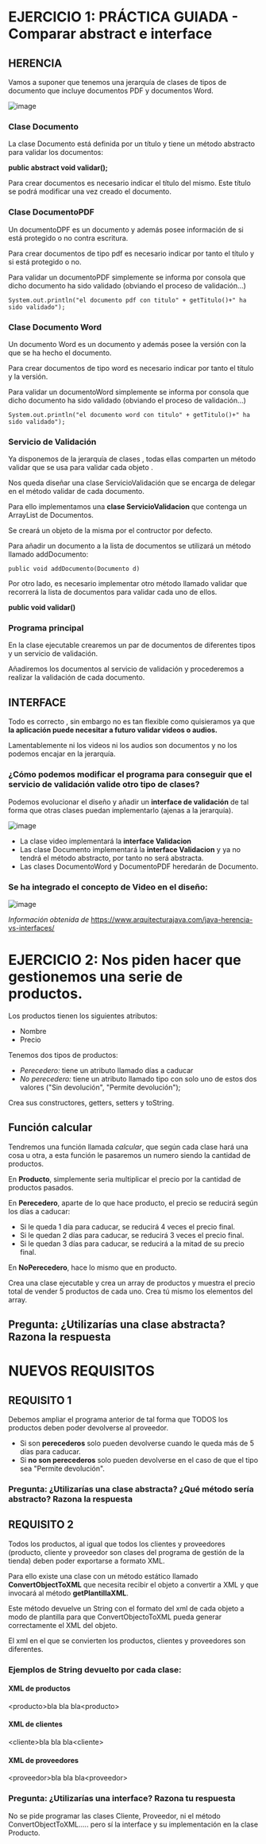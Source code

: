 # EJERCICIO 1: PRÁCTICA GUIADA - Comparar abstract e interface

## HERENCIA

Vamos a suponer que tenemos una jerarquía de clases de tipos de documento que incluye documentos PDF y documentos Word.

![image](https://user-images.githubusercontent.com/91023374/214558331-9fcbcda7-3724-4936-8371-3b63d469c8c6.png)


### Clase Documento

La clase Documento está definida por un título y tiene un método abstracto para validar los documentos:

**public abstract void validar();**

Para crear documentos es necesario indicar el título del mismo. Este título se podrá modificar una vez creado el documento.


### Clase DocumentoPDF

Un documentoDPF es un documento y además posee información de si está protegido o no contra escritura.

Para crear documentos de tipo pdf es necesario indicar por tanto el título y si está protegido o no.

Para validar un documentoPDF simplemente se informa por consola que dicho documento ha sido validado (obviando el proceso de validación...)

```
System.out.println("el documento pdf con titulo" + getTitulo()+" ha sido validado");
```


### Clase Documento Word

Un documento Word es un documento y además posee la versión con la que se ha hecho el documento.

Para crear documentos de tipo word es necesario indicar por tanto el título y la versión.

Para validar un documentoWord simplemente se informa por consola que dicho documento ha sido validado (obviando el proceso de validación...)

```
System.out.println("el documento word con titulo" + getTitulo()+" ha sido validado");
```

### Servicio de Validación

Ya disponemos de la jerarquía de clases , todas ellas comparten un método validar que se usa para validar cada objeto .

Nos queda diseñar una clase ServicioValidación que se encarga de delegar en el método validar de cada documento.

Para ello implementamos una **clase ServicioValidacion** que contenga un ArrayList de Documentos.

Se creará un objeto de la misma por el contructor por defecto.

Para añadir un documento a la lista de documentos se utilizará un método llamado addDocumento:

```
public void addDocumento(Documento d) 
```

Por otro lado, es necesario implementar otro método llamado validar que recorrerá la lista de documentos para validar cada uno de ellos.

**public void validar()**

### Programa principal

En la clase ejecutable crearemos un par de documentos de diferentes tipos y un servicio de validación.

Añadiremos los documentos al servicio de validación y procederemos a realizar la validación de cada documento.


## INTERFACE

Todo es correcto , sin embargo no es tan flexible como quisieramos ya que **la aplicación puede necesitar a futuro validar videos o audios.**

Lamentablemente ni los videos ni los audios son documentos y no los podemos encajar en la jerarquía. 

### ¿Cómo podemos modificar el programa para conseguir que el servicio de validación valide otro tipo de clases?

Podemos evolucionar el diseño y añadir un **interface de validación** de tal forma que otras clases puedan implementarlo (ajenas a la jerarquía).

![image](https://user-images.githubusercontent.com/91023374/214561025-dd2f45db-9a52-4c5d-9240-1276f7ee250b.png)


- La clase video implementará la **interface Validacion** 
- Las clase Documento implementará la **interface Validacion** y ya no tendrá el método abstracto, por tanto no será abstracta.
- Las clases DocumentoWord y DocumentoPDF heredarán de Documento.

### Se ha integrado el concepto de Video en el diseño:

![image](https://user-images.githubusercontent.com/91023374/214562083-781a1f2c-79e9-4089-9f53-e96c49d83228.png)




*Información obtenida de* https://www.arquitecturajava.com/java-herencia-vs-interfaces/



# EJERCICIO 2: Nos piden hacer que gestionemos una serie de productos.

Los productos tienen los siguientes atributos:

- Nombre
- Precio

Tenemos dos tipos de productos:

- *Perecedero:* tiene un atributo llamado días a caducar
- *No perecedero:* tiene un atributo llamado tipo con solo uno de estos dos valores ("Sin devolución", "Permite devolución");

Crea sus constructores, getters, setters y toString.

## Función calcular
Tendremos una función llamada *calcular*, que según cada clase hará una cosa u otra, a esta función le pasaremos un numero siendo la cantidad de productos.

En **Producto**, simplemente seria multiplicar el precio por la cantidad de productos pasados.

En **Perecedero**, aparte de lo que hace producto, el precio se reducirá según los días a caducar:

- Si le queda 1 día para caducar, se reducirá 4 veces el precio final.
- Si le quedan 2 días para caducar, se reducirá 3 veces el precio final.
- Si le quedan 3 días para caducar, se reducirá a la mitad de su precio final.

En **NoPerecedero**, hace lo mismo que en producto.

Crea una clase ejecutable y crea un array de productos y muestra el precio total de vender 5  productos de cada uno. Crea tú mismo los elementos del array.

## Pregunta: ¿Utilizarías una clase abstracta? Razona la respuesta

# NUEVOS REQUISITOS

## REQUISITO 1
Debemos ampliar el programa anterior de tal forma que TODOS los productos deben poder devolverse al proveedor.

- Si son **perecederos** solo pueden devolverse cuando le queda más de 5 días para caducar.
- Si **no son perecederos** solo pueden devolverse en el caso de que el tipo sea "Permite devolución".

### Pregunta: ¿Utilizarías una clase abstracta? ¿Qué método sería abstracto? Razona la respuesta

## REQUISITO 2
Todos los productos, al igual que todos los clientes y proveedores (producto, cliente y proveedor son clases del programa de gestión de la tienda) deben poder exportarse a formato XML.

Para ello existe una clase con un método estático llamado **ConvertObjectToXML** que necesita recibir el objeto a convertir a XML y que invocará al método **getPlantillaXML**.

Este método devuelve un String con el formato del xml de cada objeto a modo de plantilla para que ConvertObjectoToXML pueda generar correctamente el XML del objeto.

El xml en el que se convierten los productos, clientes y proveedores son diferentes.

### Ejemplos de String devuelto por cada clase:

#### XML de productos

&lt;producto&gt;bla bla bla&lt;producto&gt;
  
#### XML de clientes
&lt;cliente&gt;bla bla bla&lt;cliente&gt;
  
#### XML de proveedores
&lt;proveedor&gt;bla bla bla&lt;proveedor&gt;

### Pregunta: ¿Utilizarías una interface? Razona tu respuesta

No se pide programar las clases Cliente, Proveedor, ni el método ConvertObjectToXML..... pero sí la interface y su implementación en la clase Producto.

